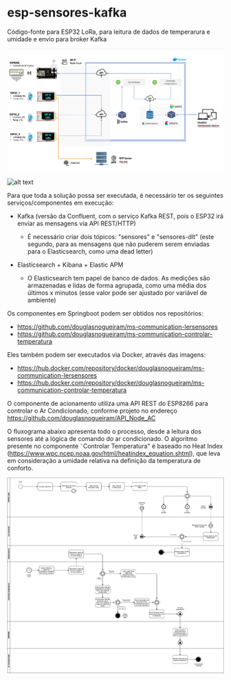 # esp-sensores-kafka
Código-fonte para ESP32 LoRa, para leitura de dados de temperarura e umidade e envio para broker Kafka

![alt text](https://github.com/douglasnogueiram/esp-sensores-kafka/blob/main/Arquitetura%20controle%20temperatura.png)


![alt text](https://github.com/douglasnogueiram/esp-sensores-kafka/blob/main/Execucao.gif)

Para que toda a solução possa ser executada, é necessário ter os seguintes serviços/componentes em execução:

- Kafka (versão da Confluent, com o serviço Kafka REST, pois o ESP32 irá enviar as mensagens via API REST/HTTP)
  * É necessário criar dois tópicos: "sensores" e "sensores-dlt" (este segundo, para as mensagens que não puderem serem enviadas para o Elasticsearch, como uma dead letter)

- Elasticsearch + Kibana + Elastic APM
  * O Elasticsearch tem papel de banco de dados. As medições são armazenadas e lidas de forma agrupada, como uma média dos últimos x minutos (esse valor pode ser ajustado por variável de ambiente)


Os componentes em Springboot podem ser obtidos nos repositórios:

- https://github.com/douglasnogueiram/ms-communication-lersensores
- https://github.com/douglasnogueiram/ms-communication-controlar-temperatura

Eles também podem ser executados via Docker, através das imagens:

- https://hub.docker.com/repository/docker/douglasnogueiram/ms-communication-lersensores
- https://hub.docker.com/repository/docker/douglasnogueiram/ms-communication-controlar-temperatura


O componente de acionamento utiliza uma API REST do ESP8266 para controlar o Ar Condicionado, conforme projeto no endereço https://github.com/douglasnogueiram/API_Node_AC

O fluxograma abaixo apresenta todo o processo, desde a leitura dos sensores até a lógica de comando do ar condicionado. O algoritmo presente no componente ˜Controlar Temperatura" é baseado no Heat Index (https://www.wpc.ncep.noaa.gov/html/heatindex_equation.shtml), que leva em consideração a umidade relativa na definição da temperatura de conforto.

![alt text](https://github.com/douglasnogueiram/esp-sensores-kafka/blob/main/Fluxo%20de%20controle.png)

